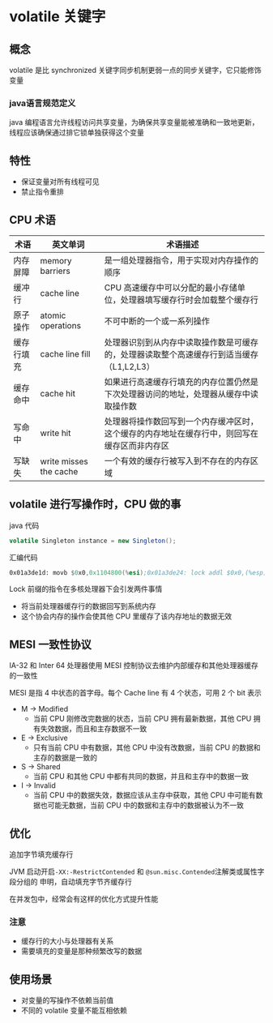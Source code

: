 # volatile 关键字

## 概念

volatile 是比 synchronized 关键字同步机制更弱一点的同步关键字，它只能修饰变量

### java语言规范定义

java 编程语言允许线程访问共享变量，为确保共享变量能被准确和一致地更新，线程应该确保通过排它锁单独获得这个变量



## 特性

* 保证变量对所有线程可见
* 禁止指令重排



## CPU 术语

| 术语       | 英文单词               | 术语描述                                                     |
| ---------- | ---------------------- | ------------------------------------------------------------ |
| 内存屏障   | memory barriers        | 是一组处理器指令，用于实现对内存操作的顺序                   |
| 缓冲行     | cache line             | CPU 高速缓存中可以分配的最小存储单位，处理器填写缓存行时会加载整个缓存行 |
| 原子操作   | atomic operations      | 不可中断的一个或一系列操作                                   |
| 缓存行填充 | cache line fill        | 处理器识别到从内存中读取操作数是可缓存的，处理器读取整个高速缓存行到适当缓存（L1,L2,L3） |
| 缓存命中   | cache hit              | 如果进行高速缓存行填充的内存位置仍然是下次处理器访问的地址，处理器从缓存中读取操作数 |
| 写命中     | write hit              | 处理器将操作数回写到一个内存缓冲区时，这个缓存的内存地址在缓存行中，则回写在缓存区而非内存区 |
| 写缺失     | write misses the cache | 一个有效的缓存行被写入到不存在的内存区域                     |



## volatile 进行写操作时，CPU 做的事

java 代码

```java
volatile Singleton instance = new Singleton();
```

汇编代码

```asm
0x01a3de1d: movb $0x0,0x1104800(%esi);0x01a3de24: lock addl $0x0,(%esp);
```

Lock 前缀的指令在多核处理器下会引发两件事情

* 将当前处理器缓存行的数据回写到系统内存
* 这个协会内存的操作会使其他 CPU 里缓存了该内存地址的数据无效



## MESI 一致性协议

IA-32 和 Inter 64 处理器使用 MESI 控制协议去维护内部缓存和其他处理器缓存的一致性

MESI 是指 4 中状态的首字母。每个 Cache line 有 4 个状态，可用 2 个 bit 表示

* M -> Modified
  * 当前 CPU 刚修改完数据的状态，当前 CPU 拥有最新数据，其他 CPU 拥有失效数据，而且和主存数据不一致
* E -> Exclusive
  * 只有当前 CPU 中有数据，其他 CPU 中没有改数据，当前 CPU 的数据和主存的数据是一致的
* S -> Shared
  * 当前 CPU 和其他 CPU 中都有共同的数据，并且和主存中的数据一致
* I -> Invalid
  * 当前 CPU 中的数据失效，数据应该从主存中获取，其他 CPU 中可能有数据也可能无数据，当前 CPU 中的数据和主存中的数据被认为不一致



## 优化

追加字节填充缓存行

JVM 启动开启`-XX:-RestrictContended` 和 `@sun.misc.Contended`注解类或属性字段分组的 申明，自动填充字节齐缓存行

在并发包中，经常会有这样的优化方式提升性能

### 注意

* 缓存行的大小与处理器有关系
* 需要填充的变量是那种频繁改写的数据



## 使用场景

* 对变量的写操作不依赖当前值
* 不同的 volatile 变量不能互相依赖